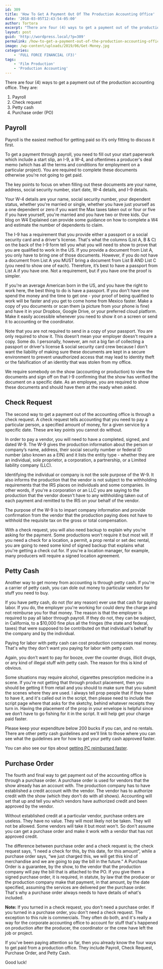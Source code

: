```yaml
---
id: 309
title: 'How To Get A Payment Out Of The Production Accounting Office'
date: '2018-03-05T12:43:54-05:00'
author: Tortora
excerpt: "There are four (4) ways to get a payment out of the production accounting office. They are: 1) Payroll; 2) Check request; 3) \nPetty cash: 4) Purchase order (PO)"
layout: post
guid: 'http://wordpress.local/?p=309'
permalink: /how-to-get-a-payment-out-of-the-production-accounting-office/
image: /wp-content/uploads/2019/06/Get-Money.jpg
categories:
    - 'FULL FORCE FINANCIAL (F3)'
tags:
    - 'Film Production'
    - 'Production Accounting'
---
```


There are four (4) ways to get a payment out of the production accounting office. They are:

1. Payroll
2. Check request
3. Petty cash
4. Purchase order (PO)

## Payroll

Payroll is the easiest method for getting paid so it’s only fitting to discuss it first.

To get a payment through payroll, you need to fill out your start paperwork which include a start slip, an I-9, a W-4, and oftentimes a producer's deal memo (which has all the terms and conditions for employment on a particular project). You are required to complete these documents otherwise you're not going to get paid.

The key points to focus on when filling out these documents are your name, address, social security number, start date, W-4 details, and I-9 details.

Your W-4 details are your name, social security number, your dependent status, whether you're married or single, whether you have just yourself as a one dependent or zero if you want the Max taxes taken out or four or five if you have yourself, you're married and you have two or three kids. Our blog on W4 Explained can provide some guidance on how to complete a W4 and estimate the number of dependents to claim.

The I-9 has a requirement that you provide either a passport or a social security card and a driver's license. That's what the columns (List A, B &amp; C) on the back of the I-9 form tell you what you will need to show to prove that you are qualified to work in the US. If you provide a document from List A, you only have to bring one of those documents. However, if you do not have a document from List A you MUST bring a document from List B AND List C (you need to show one of each). Therefore, it’s best to have a passport from List A if you have one. Not a requirement, but if you have one the proof is simpler.

If you're an average American born in the US, and you have the right to work here, the best thing to do is have a passport. If you don't have one spend the money and the time to get one - your proof of being qualified to work will be faster and you get to come home from Mexico faster. Make a copy of you documents or scan them (a picture from your phone is fine) and have it in your Dropbox, Google Drive, or your preferred cloud platform. Make it easily accessible whenever you need to show it on a screen or send it to accounting or the coordinator.

Note that you are not required to send in a copy of your passport. You are only required to show it. This doesn’t mean your employer doesn't require a copy. Some do. I personally, however, am not a big fan of collecting a passport or driver's license &amp; social security card crew because I don't want the liability of making sure these documents are kept in a secure environment to prevent unauthorized access that may lead to identity theft or the falsification of an identity that was stolen from my office.

We require somebody on the show (accounting or production) to view the documents and sign off on that I-9 confirming that the show has verified the document on a specific date. As an employee, you are required to show these documents and should have them at the ready when asked.

## Check Request

The second way to get a payment out of the accounting office is through a check request. A check request tells accounting that you need to pay a particular person, a specified amount of money, for a given service by a specific date. These are key points you cannot do without.

In order to pay a vendor, you will need to have a completed, signed, and dated W-9. The W-9 gives the production information about the person or company’s name, address, their social security number or federal ID number (also known as a EIN) and it lists the entity type - whether they are an individual, sole proprietor, a corporation, a partnership, or a Limited liability company (LLC).

Identifying the individual or company is not the sole purpose of the W-9. It also informs the production that the vendor is not subject to the withholding requirements that the IRS places on individuals and some companies. In other words, if you're a corporation or an LLC you are saying to the production that the vendor doesn't have to any withholding taken out of each payment and remitted to the IRS on your behalf of the vendor.

The purpose of the W-9 is to impart company information and provide confirmation from the vendor that the production paying does not have to withhold the requisite tax on the gross or total compensation.

With a check request, you will also need backup to explain why you're asking for the payment. Some productions won't require it but most will. If you need a check for a location, a permit, a prop rental or set dec rental, you are going to need some kind of signed backup that explains what you're getting a check cut for. If you're a location manager, for example, many producers will require a signed location agreement.

## Petty Cash

Another way to get money from accounting is through petty cash. If you're a carrier of petty cash, you can dole out money to particular vendors for stuff you need to buy.

If you have petty cash, do not (for any reason) ever use that cash for paying labor. If you do, the employer you're working for could deny the charge and not reimburse you for that money. The reason is that the employer is required to pay all labor through payroll. If they do not, they can be subject, in California, to a $10,000 fine plus all the fringes (the state and federal, taxes) that were supposed to be contributed on that individual's behalf by the company and by the individual.

Paying for labor with petty cash can cost production companies real money. That's why they don't want you paying for labor with petty cash.

Again, you don’t want to pay for booze, over the counter drugs, illicit drugs, or any kind of illegal stuff with petty cash. The reason for this is kind of obvious.

Some situations may require alcohol, cigarettes prescription medicine in a scene. If you're not getting that through product placement, then you should be getting it from retail and you should to make sure that you submit the scenes where they are used. I always tell prop people that if they have to have it, and it's called out in the script, then please need to include the script page where that asks for the sketchy, behind whatever receipts they turn in. Having the placement of the prop in your envelope is helpful since we don’t have to go fishing for it in the script. It will help get your charge paid faster.

Please keep your expenditure below 200 bucks if you can, and no rentals. There are other petty cash guidelines and we'll link to those where you can see what the guidelines are for how to get your petty cash approved faster.

You can also see our tips about [getting PC reimbursed faster](https://www.fullforcefinancial.com/knowledge-base/2018/01/03/petty-cash-cheat-sheet).

## Purchase Order

The fourth and final way to get payment out of the accounting office is through a purchase order. A purchase order is used for vendors that the show already has an account with. The production company has to have established a credit account with the vendor. The vendor has to authorize credit with the show (which they don't do with all shows). Accounting will set that up and tell you which vendors have authorized credit and been approved by the vendor.

Without established credit at a particular vendor, purchase orders are useless. They have no value. They will most likely not be taken. They will not be allowed. Some vendors will take it but most won't. So don't assume you can get a purchase order and make it work with a vendor that has not approved credit.

The difference between purchase order and a check request is; the check request says, “I need a check for this, by this date, for this amount”, while a purchase order says, “we just charged this, we will get this kind of merchandise and we are going to pay the bill in the future.” A Purchase Order is a guarantee, by the show, to the vendor that the production company will pay the bill that is attached to the PO. If you give them a signed purchase order, it is required, in statute, by law that the producer or the production company make that payment, in that amount, by the date specified, assuming the services are delivered per the purchase order. That's why a purchase order always needs to have details of what's included.

**Note:** If you turned in a check request, you don't need a purchase order. If you turned in a purchase order, you don't need a check request. The exception to this rule is commercials. They often do both, and it's really a way for the corporate accounting office to account for stuff that's happened on production after the producer, the coordinator or the crew have left the job or project.

If you’ve been paying attention so far, then you already know the four ways to get paid from a production office. They include Payroll, Check Request, Purchase Order, and Petty Cash.

Good luck!